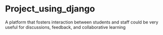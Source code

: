 # Project_using_django
A platform that fosters interaction between students and staff could be very useful for discussions, feedback, and collaborative learning
